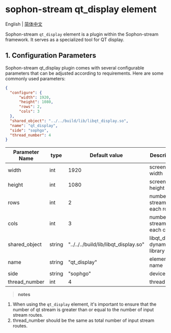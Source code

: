 # sophon-stream qt_display element

English | [简体中文](README.md)

Sophon-stream `qt_display` element is a plugin within the Sophon-stream framework. It serves as a specialized tool for QT display.

## 1. Configuration Parameters
Sophon-stream qt_display plugin comes with several configurable parameters that can be adjusted according to requirements. Here are some commonly used parameters:

```json
{
  "configure": {
      "width": 1920,
      "height": 1080,
      "rows": 2,
      "cols": 3
  },
  "shared_object": "../../build/lib/libqt_display.so",
  "name": "qt_display",
  "side": "sophgo",
  "thread_number": 4
}
```

| Parameter Name       | type   | Default value                                | Description                   |
| ------------- | ------ | ------------------------------------ | ------------------------------- |
| width         | int    | 1920                                  | screen width            |
| height        | int    | 1080                                 | screen height            |
| rows          | int    | 2                                    | number of stream on each rows  |
| cols          | int    | 3                                    | number of stream on each cols   |
| shared_object | string | "../../../build/lib/libqt_display.so" | libqt_display dynamic library path |
| name          | string | "qt_display"                          | element name                     |
| side          | string | "sophgo"                             | device type                      |
| thread_number | int    | 4                                    | thread num                      |


> **notes**
1. When using the `qt_display` element, it's important to ensure that the number of qt stream is greater than or equal to the number of input stream routes.
2. thread_number should be the same as total number of input stream routes.